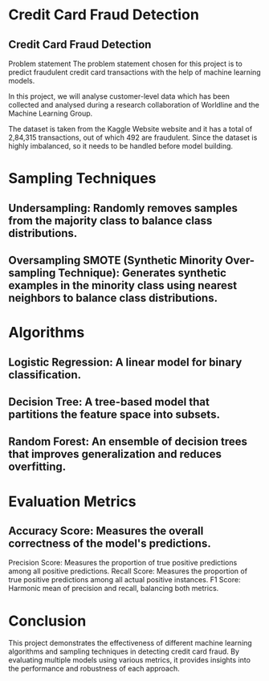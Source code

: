 # Credit Card Fraud Detection
## Credit Card Fraud Detection
Problem statement
The problem statement chosen for this project is to predict fraudulent credit card transactions with the help of machine learning models.

In this project, we will analyse customer-level data which has been collected and analysed during a research collaboration of Worldline and the Machine Learning Group.

The dataset is taken from the Kaggle Website website and it has a total of 2,84,315 transactions, out of which 492 are fraudulent. Since the dataset is highly imbalanced, so it needs to be handled before model building.

# Sampling Techniques
## Undersampling: Randomly removes samples from the majority class to balance class distributions.
## Oversampling SMOTE (Synthetic Minority Over-sampling Technique): Generates synthetic examples in the minority class using nearest neighbors to balance class distributions.

# Algorithms
## Logistic Regression: A linear model for binary classification.
## Decision Tree: A tree-based model that partitions the feature space into subsets.
## Random Forest: An ensemble of decision trees that improves generalization and reduces overfitting.

# Evaluation Metrics
## Accuracy Score: Measures the overall correctness of the model's predictions.
Precision Score: Measures the proportion of true positive predictions among all positive predictions.
Recall Score: Measures the proportion of true positive predictions among all actual positive instances.
F1 Score: Harmonic mean of precision and recall, balancing both metrics.

# Conclusion
This project demonstrates the effectiveness of different machine learning algorithms and sampling techniques in detecting credit card fraud. By evaluating multiple models using various metrics, it provides insights into the performance and robustness of each approach.


